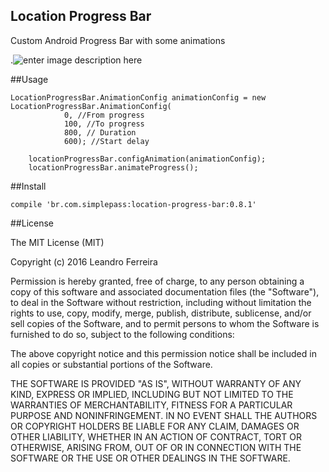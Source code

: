 

## Location Progress Bar
Custom Android Progress Bar with some animations

.![enter image description here](https://lh3.googleusercontent.com/-kVgciOL3a-I/WAormd0DClI/AAAAAAAAKUs/FgsO51cMx2Q34TSw0c7vyZ6EyRsWNLLRgCLcB/s0/loadingprogressbar.gif "loadingprogressbar.gif")

##Usage

    LocationProgressBar.AnimationConfig animationConfig = new LocationProgressBar.AnimationConfig(
                0, //From progress
                100, //To progress
                800, // Duration
                600); //Start delay

        locationProgressBar.configAnimation(animationConfig);
        locationProgressBar.animateProgress();

##Install

    compile 'br.com.simplepass:location-progress-bar:0.8.1'

##License

The MIT License (MIT)

Copyright (c) 2016 Leandro Ferreira

Permission is hereby granted, free of charge, to any person obtaining a copy of this software and associated documentation files (the "Software"), to deal in the Software without restriction, including without limitation the rights to use, copy, modify, merge, publish, distribute, sublicense, and/or sell copies of the Software, and to permit persons to whom the Software is furnished to do so, subject to the following conditions:

The above copyright notice and this permission notice shall be included in all copies or substantial portions of the Software.

THE SOFTWARE IS PROVIDED "AS IS", WITHOUT WARRANTY OF ANY KIND, EXPRESS OR IMPLIED, INCLUDING BUT NOT LIMITED TO THE WARRANTIES OF MERCHANTABILITY, FITNESS FOR A PARTICULAR PURPOSE AND NONINFRINGEMENT. IN NO EVENT SHALL THE
AUTHORS OR COPYRIGHT HOLDERS BE LIABLE FOR ANY CLAIM, DAMAGES OR OTHER LIABILITY, WHETHER IN AN ACTION OF CONTRACT, TORT OR OTHERWISE, ARISING FROM, OUT OF OR IN CONNECTION WITH THE SOFTWARE OR THE USE OR OTHER DEALINGS IN THE SOFTWARE.